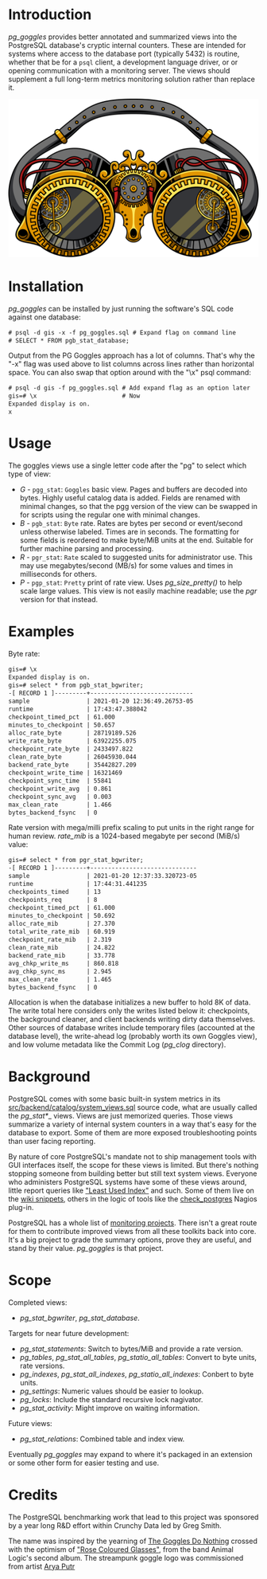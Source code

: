 # Introduction

_pg\_goggles_ provides better annotated and summarized views into the PostgreSQL database's cryptic internal counters.  These are intended for systems where access to the database port (typically 5432) is routine, whether that be for a ``psql`` client, a development language driver, or or opening communication with a monitoring server.  The views should supplement a full long-term metrics monitoring solution rather than replace it.

![](logo.png)

# Installation

_pg\_goggles_ can be installed by just running the software's SQL code against one database:

    # psql -d gis -x -f pg_goggles.sql # Expand flag on command line
    # SELECT * FROM pgb_stat_database;

Output from the PG Goggles approach has a lot of columns.  That's why the "-x" flag was used above to list columns across lines rather than horizontal space.  You can also swap that option around with the "\x" psql command:

    # psql -d gis -f pg_goggles.sql # Add expand flag as an option later
    gis=# \x                        # Now
    Expanded display is on.
    x
# Usage

The goggles views use a single letter code after the "pg" to select which type of view:

* *G* - `pgg_stat`:  `Goggles` basic view.  Pages and buffers are decoded into bytes.  Highly useful catalog data is added.  Fields are renamed with minimal changes, so that the pgg version of the view can be swapped in for scripts using the regular one with minimal changes.
* *B* - `pgb_stat`:  `Byte` rate.  Rates are bytes per second or event/second unless otherwise labeled.  Times are in seconds.  The formatting for some fields is reordered to make byte/MiB units at the end.  Suitable for further machine parsing and processing.
* *R* - `pgr_stat`:  `Rate` scaled to suggested units for administrator use.  This may use megabytes/second (MB/s) for some values and times in milliseconds for others.
* *P* - `pgp_stat`:  `Pretty` print of rate view.  Uses _pg\_size\_pretty()_ to help scale large values.  This view is not easily machine readable; use the _pgr_ version for that instead.

# Examples

Byte rate:

    gis=# \x
    Expanded display is on.
    gis=# select * from pgb_stat_bgwriter;
    -[ RECORD 1 ]---------+-----------------------------
    sample                | 2021-01-20 12:36:49.26753-05
    runtime               | 17:43:47.388042
    checkpoint_timed_pct  | 61.000
    minutes_to_checkpoint | 50.657
    alloc_rate_byte       | 28719189.526
    write_rate_byte       | 63922255.075
    checkpoint_rate_byte  | 2433497.822
    clean_rate_byte       | 26045930.044
    backend_rate_byte     | 35442827.209
    checkpoint_write_time | 16321469
    checkpoint_sync_time  | 55841
    checkpoint_write_avg  | 0.861
    checkpoint_sync_avg   | 0.003
    max_clean_rate        | 1.466
    bytes_backend_fsync   | 0

Rate version with mega/milli prefix scaling to put units in the right range for human review.  _rate\_mib_ is a 1024-based megabyte per second (MiB/s) value:

    gis=# select * from pgr_stat_bgwriter;
    -[ RECORD 1 ]---------+------------------------------
    sample                | 2021-01-20 12:37:33.320723-05
    runtime               | 17:44:31.441235
    checkpoints_timed     | 13
    checkpoints_req       | 8
    checkpoint_timed_pct  | 61.000
    minutes_to_checkpoint | 50.692
    alloc_rate_mib        | 27.370
    total_write_rate_mib  | 60.919
    checkpoint_rate_mib   | 2.319
    clean_rate_mib        | 24.822
    backend_rate_mib      | 33.778
    avg_chkp_write_ms     | 860.818
    avg_chkp_sync_ms      | 2.945
    max_clean_rate        | 1.465
    bytes_backend_fsync   | 0

Allocation is when the database initializes a new buffer to hold 8K of data.   The write total here considers only the writes listed below it:  checkpoints, the background cleaner, and client backends writing dirty data themselves.  Other sources of database writes include temporary files (accounted at the database level), the write-ahead log (probably worth its own Goggles view), and low volume metadata like the Commit Log (_pg\_clog_ directory).

# Background

PostgreSQL comes with some basic built-in system metrics in its [src/backend/catalog/system_views.sql](https://github.com/postgres/postgres/blob/master/src/backend/catalog/system_views.sql) source code, what are usually called the _pg_stat*__ views.  Views are just memorized queries.  Those views summarize a variety of internal system counters in a way that's easy for the database to export.  Some of them are more exposed troubleshooting points than user facing reporting.  

By nature of core PostgreSQL's mandate not to ship management tools with GUI interfaces itself, the scope for these views is limited.  But there's nothing stopping someone from building better but still text system views.  Everyone who administers PostgreSQL systems have some of these views around, little report queries like ["Least Used Index"](https://wiki.postgresql.org/wiki/Index_Maintenance) and such.  Some of them live on the [wiki snippets](https://wiki.postgresql.org/wiki/Category:Snippets), others in the logic of tools like the [check_postgres](https://bucardo.org/check_postgres/) Nagios plug-in.

PostgreSQL has a whole list of [monitoring projects](https://wiki.postgresql.org/wiki/Monitoring).  There isn't a great route for them to contribute improved views from all these toolkits back into core.  It's a big project to grade the summary options, prove they are useful, and stand by their value.  _pg\_goggles_ is that project.

# Scope

Completed views:

* _pg\_stat\_bgwriter_, _pg\_stat\_database_.

Targets for near future development:

* _pg\_stat\_statements_:   Switch to bytes/MiB and provide a rate version.
* _pg\_tables_, _pg\_stat\_all\_tables_, _pg\_statio\_all\_tables_:  Convert to byte units, rate versions.
* _pg\_indexes_, _pg\_stat\_all\_indexes_, _pg\_statio\_all\_indexes_:  Conbert to byte units.
* _pg\_settings_:  Numeric values should be easier to lookup.
* _pg\_locks_:  Include the standard recursive lock nagivator.
* _pg\_stat\_activity_:  Might improve on waiting information.

Future views:

* _pg\_stat\_relations_:  Combined table and index view.

Eventually _pg\_goggles_ may expand to where it's packaged in an extension or some other form for easier testing and use.

# Credits

The PostgreSQL benchmarking work that lead to this project was sponsored by a year long R&D effort within Crunchy Data led by Greg Smith.

The name was inspired by the yearning of [The Goggles Do Nothing](https://knowyourmeme.com/memes/the-goggles-do-nothing) crossed with the optimism of ["Rose Coloured Glasses"](https://www.youtube.com/watch?v=Gp8knr8Ho-4), from the band Animal Logic's second album.  The streampunk goggle logo was commissioned from artist [Arya Putr](https://www.fiverr.com/aryaardana)